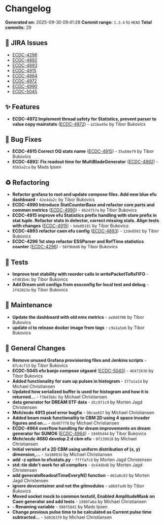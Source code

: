 # Changelog

**Generated on:** 2025-09-30 09:41:28
**Commit range:** `1.3.4` to `HEAD`
**Total commits:** 29

## 🎫 JIRA Issues

- [ECDC-4296](https://jira.ess.eu/browse/ECDC-4296)
- [ECDC-4892](https://jira.ess.eu/browse/ECDC-4892)
- [ECDC-4893](https://jira.ess.eu/browse/ECDC-4893)
- [ECDC-4915](https://jira.ess.eu/browse/ECDC-4915)
- [ECDC-4964](https://jira.ess.eu/browse/ECDC-4964)
- [ECDC-4972](https://jira.ess.eu/browse/ECDC-4972)
- [ECDC-4990](https://jira.ess.eu/browse/ECDC-4990)
- [ECDC-5045](https://jira.ess.eu/browse/ECDC-5045)

## ✨ Features

- **ECDC-4972 Implement thread safety for Statistics, prevent parser to value copy mainstats** ([ECDC-4972](https://jira.ess.eu/browse/ECDC-4972)) - `a21ba45e` by Tibor Bukovics

## 🐛 Bug Fixes

- **ECDC-4915 Correct OQ stats name** ([ECDC-4915](https://jira.ess.eu/browse/ECDC-4915)) - `35a56e79` by Tibor Bukovics
- **ECDC-4892: Fix readout time for MultiBladeGenerator** ([ECDC-4892](https://jira.ess.eu/browse/ECDC-4892)) - `95b5a2ca` by Mads Ipsen

## ♻️ Refactoring

- **Refactor grafana to root and update compose files. Add new blue efu dashboard** - `42e4da2c` by Tibor Bukovics
- **ECDC-4990 Introduce StatCounterBase and refactor core parts and common metrics** ([ECDC-4990](https://jira.ess.eu/browse/ECDC-4990)) - `4b24757a` by Tibor Bukovics
- **ECDC-4915 improve efu Statistics prefix handling with store prefix in stat tuple. Refactor stats in detector, correct missing stats. Align tests with changes** ([ECDC-4915](https://jira.ess.eu/browse/ECDC-4915)) - `bde08101` by Tibor Bukovics
- **ECDC-4893 refactor caen efu config** ([ECDC-4893](https://jira.ess.eu/browse/ECDC-4893)) - `12de0581` by Tibor Bukovics
- **ECDC-4296 1st step refactor ESSParser and RefTime statistics counter** ([ECDC-4296](https://jira.ess.eu/browse/ECDC-4296)) - `56f9bbd6` by Tibor Bukovics

## 🧪 Tests

- **Improve test stability with reorder calls in writePacketToRxFIFO** - `ef403b4c` by Tibor Bukovics
- **Add Dream unit configs from essconfig for local test and debug** - `2f42023e` by Tibor Bukovics

## 🔧 Maintenance

- **Update the dashboard with old nmx metrics** - `ae0dd706` by Tibor Bukovics
- **update ci to release docker image from tags** - `c9a1a5e6` by Tibor Bukovics

## 📝 General Changes

- **Remove unused Grafana provisioning files and Jenkins scripts** - `07c4cf15` by Tibor Bukovics
- **ECDC-5045 efu banjo compose utgaard** ([ECDC-5045](https://jira.ess.eu/browse/ECDC-5045)) - `46472b36` by Tibor Bukovics
- **Added functionality for sum up pulses in histogram** - `377a1a14` by Michael Christiansen
- **Updated how serialized buffer is used for histogram and how it is returned...** - `f3bd3b6c` by Michael Christiansen
- **data generator for DREAM STF data** - `d1c971c9` by Morten Jagd Christensen
- **Mch/ecdc 4913 pixel error bugfix** - `90cae657` by Michael Christiansen
- **Added beam mask functionality to CBM 2D using 4 space invader figures and on...** - `db407778` by Michael Christiansen
- **ECDC-4964 overflow handling for dream improvements on dream generator for SUMO6** ([ECDC-4964](https://jira.ess.eu/browse/ECDC-4964)) - `19495d44` by Tibor Bukovics
- **Mchr/ecdc 4680 develop 2 d cbm efu** - `0f139018` by Michael Christiansen
- **Initial version of a 2D CBM using uniform distribution of (x, y) dimension,...** - `3a10003d` by Michael Christiansen
- **add -z option to efustats.py** - `ffffafc6` by Morten Jagd Christensen
- **std::tie didn't work for all compilers** - `0c64dbd6` by Morten Jagd Christensen
- **add generateReadoutTimeEveryN() function** - `d63a8c83` by Morten Jagd Christensen
- **ignore devcontainer and not the gitmodules** - `a8b9fad0` by Tibor Bukovics
- **Moved socket mock to common testutil, Enabled AmplitudeMask on Caen generator and add tests** - `1980fa6a` by Michael Christiansen
- **- Renaming variable** - `588f58d1` by Mads Ipsen
- **Change previous pulse time to be calculated as Current pulse time subtracted...** - `5d028379` by Michael Christiansen

